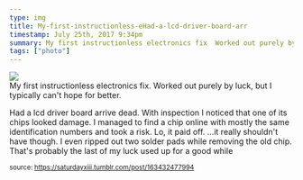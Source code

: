 ```yaml
---
type: img
title: My-first-instructionless-eHad-a-lcd-driver-board-arr
timestamp: July 25th, 2017 9:34pm
summary: My first instructionless electronics fix  Worked out purely by luck but I typically cant hope for betterHad a lcd driver board arrive dead  With inspection I noticed that one of its chips looked damage  I managed to find a chip online with mostly the sa
tags: ["photo"]
---
```

<img src="../media/163432477994.jpg"/>
                                                                                          <div class="caption">
My first instructionless electronics fix.  Worked out purely by luck, but I typically can't hope for better.



Had a lcd driver board arrive dead.  With inspection I noticed that one of its chips looked damage.  I managed to find a chip online with mostly the same identification numbers and took a risk.  Lo, it paid off.  &hellip;it really shouldn't have though. I even ripped out two solder pads while removing the old chip.  That's probably the last of my luck used up for a good while
 
                                    
                
                
                
                
                                
<small>source: https://saturdayxiii.tumblr.com/post/163432477994</small>